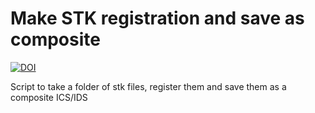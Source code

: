 # Make STK registration and save as composite 

[![DOI](https://zenodo.org/badge/DOI/10.5281/zenodo.6103102.svg)](https://doi.org/10.5281/zenodo.6103102)

Script to take a folder of stk files, register them and save them as a composite ICS/IDS

